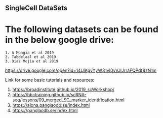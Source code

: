 ## SingleCell DataSets
# The following datasets can be found in the below google drive:
```
1. A Mongia et al 2019
2. Tabdelaal et al 2019
3. Diaz Mejia et al 2019
```

https://drive.google.com/open?id=14UlKgvYyW31vI0vVJlJrraFQPdf8zN1m

Link for some basic tutorials and resources: 
1. https://broadinstitute.github.io/2019_scWorkshop/
2. https://hbctraining.github.io/scRNA-seq/lessons/09_merged_SC_marker_identification.html
3. https://alona.panglaodb.se/index.html
4. https://panglaodb.se/index.html

